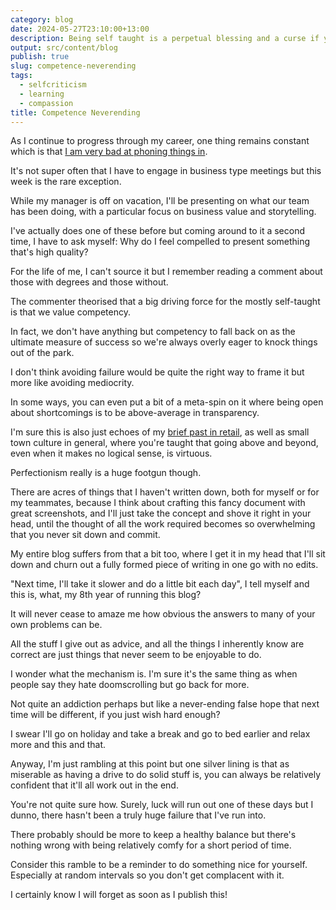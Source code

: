 ```yaml
---
category: blog
date: 2024-05-27T23:10:00+13:00
description: Being self taught is a perpetual blessing and a curse if you're too harsh on yourself
output: src/content/blog
publish: true
slug: competence-neverending
tags:
  - selfcriticism
  - learning
  - compassion
title: Competence Neverending
---
```

As I continue to progress through my career, one thing remains constant which is that [I am very bad at phoning things in](https://utf9k.net/blog/ride-the-curve).

It's not super often that I have to engage in business type meetings but this week is the rare exception.

While my manager is off on vacation, I'll be presenting on what our team has been doing, with a particular focus on business value and storytelling.

I've actually does one of these before but coming around to it a second time, I have to ask myself: Why do I feel compelled to present something that's high quality?

For the life of me, I can't source it but I remember reading a comment about those with degrees and those without.

The commenter theorised that a big driving force for the mostly self-taught is that we value competency.

In fact, we don't have anything but competency to fall back on as the ultimate measure of success so we're always overly eager to knock things out of the park.

I don't think avoiding failure would be quite the right way to frame it but more like avoiding mediocrity.

In some ways, you can even put a bit of a meta-spin on it where being open about shortcomings is to be above-average in transparency.

I'm sure this is also just echoes of my [brief past in retail](https://news.ycombinator.com/item?id=26172315), as well as small town culture in general, where you're taught that going above and beyond, even when it makes no logical sense, is virtuous.

Perfectionism really is a huge footgun though.

There are acres of things that I haven't written down, both for myself or for my teammates, because I think about crafting this fancy document with great screenshots, and I'll just take the concept and shove it right in your head, until the thought of all the work required becomes so overwhelming that you never sit down and commit.

My entire blog suffers from that a bit too, where I get it in my head that I'll sit down and churn out a fully formed piece of writing in one go with no edits.

"Next time, I'll take it slower and do a little bit each day", I tell myself and this is, what, my 8th year of running this blog?

It will never cease to amaze me how obvious the answers to many of your own problems can be.

All the stuff I give out as advice, and all the things I inherently know are correct are just things that never seem to be enjoyable to do.

I wonder what the mechanism is. I'm sure it's the same thing as when people say they hate doomscrolling but go back for more.

Not quite an addiction perhaps but like a never-ending false hope that next time will be different, if you just wish hard enough?

I swear I'll go on holiday and take a break and go to bed earlier and relax more and this and that.

Anyway, I'm just rambling at this point but one silver lining is that as miserable as having a drive to do solid stuff is, you can always be relatively confident that it'll all work out in the end.

You're not quite sure how. Surely, luck will run out one of these days but I dunno, there hasn't been a truly huge failure that I've run into.

There probably should be more to keep a healthy balance but there's nothing wrong with being relatively comfy for a short period of time.

Consider this ramble to be a reminder to do something nice for yourself. Especially at random intervals so you don't get complacent with it.

I certainly know I will forget as soon as I publish this!
